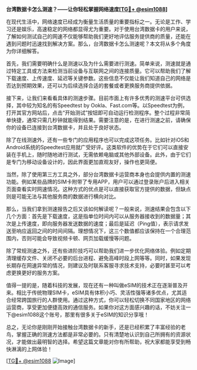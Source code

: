 **台湾数据卡怎么测速？——让你轻松掌握网络速度[[TG💪+ @esim1088](https://t.me/s/esim1088)]**

在现代生活中，网络速度已经成为衡量生活质量的重要指标之一。无论是工作、学习还是娱乐，高速稳定的网络都显得尤为重要。对于使用台湾数据卡的用户来说，了解如何测试自己的网速不仅能够帮助我们更好地评估服务提供商的质量，还能在遇到问题时迅速找到解决方案。那么，台湾数据卡怎么测速呢？本文将从多个角度为你详细解答。

首先，我们需要明确什么是测速以及为什么需要进行测速。简单来说，测速就是通过特定工具或方法来检测当前设备与互联网之间的连接质量。它可以帮助我们了解下载速度、上传速度、延迟等关键参数。这些信息不仅能让我们知道自己的网络是否达到预期效果，还可以为后续选择合适的套餐或者更换服务商提供依据。

接下来，让我们来看看具体的测速步骤。目前市面上有许多优秀的测速平台可供选择，其中较为知名的有Speedtest by Ookla、Fast.com等。以Speedtest为例，打开其官方网站后，点击“开始测试”按钮即可自动运行检测程序。整个过程非常简单快捷，通常只需几秒钟就能得到结果。需要注意的是，在进行测速之前，请确保你的设备已连接到台湾数据卡，并且处于良好状态。

除了在线测速外，还有一些专门的应用程序也可以完成这项任务。比如针对iOS和Android系统的Speedtest应用就广受好评。这类软件的优势在于它们可以直接安装在手机上，随时随地进行测试，无需依赖电脑或其他外部设备。此外，由于它们是专门为移动设备设计的，因此界面更加直观友好，操作也更简便。

当然，除了使用第三方工具之外，部分台湾数据卡运营商本身也会提供内置的测速功能。例如某些品牌的SIM卡附带了专用APP，用户可以通过登录账户后进入相关页面查看实时网速情况。这种方式的优点是可以直接获取官方提供的数据，但缺点则是可能无法与其他服务商的数据进行横向对比。

那么，当我们拿到测速报告之后又该如何解读呢？一般来说，测速结果会包含以下几个方面：首先是下载速度，这是指单位时间内可以从服务器接收到的数据量；其次是上传速度，即向服务器发送数据的速度；最后是延迟（Ping值），表示请求发送至响应返回之间的时间间隔。理想情况下，这三个数值都应该保持在一个合理范围内，否则可能会导致视频卡顿、网页加载缓慢等问题。

除了常规测速之外，还有些进阶技巧可以帮助我们进一步优化网络体验。例如定期清理缓存文件、关闭不必要的后台进程、避免高峰时段上网等等。同时，如果发现长期存在网速异常的情况，则建议及时联系客服寻求技术支持，必要时甚至可以考虑更换更好的服务方案。

值得一提的是，随着科技的发展，现在还有一种叫做eSIM的技术正在逐渐普及开来。相比于传统物理SIM卡，eSIM具有体积小巧、灵活性强等诸多优点，尤其适合经常跨国旅行的人群使用。通过这种方式，你可以轻松切换不同国家地区的网络运营商，享受更加便捷高效的通信服务。如果你对这方面感兴趣的话，不妨关注一下@esim1088这个账号，那里有很多关于eSIM的知识分享哦！

总之，无论你是刚刚开始接触台湾数据卡的新手，还是已经积累了丰富经验的老鸟，掌握正确的测速方法都是非常必要的。只有清楚地认识到自己所拥有的资源状况，才能做出最明智的选择。希望这篇文章能对你有所帮助，祝大家都能享受到畅快淋漓的上网体验！

[[TG💪+ @esim1088](https://t.me/s/esim1088) ![Image](https://i.postimg.cc/4NQfJmqS/Snipaste-2025-05-13-00-14-12.png)]